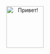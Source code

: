 <div id="header" align="center">
  <img src="https://www.riotgames.com/darkroom/630/81fa62640571559795977cb9e5afbf02:b962fb42069bf5cd6d6aacf3cd82aba1/braum-wave-1.gif" width="100" height="111" alt="Привет!"/>
</div>
